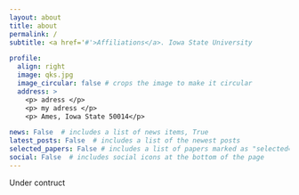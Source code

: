 ```yaml
---
layout: about
title: about
permalink: /
subtitle: <a href='#'>Affiliations</a>. Iowa State University

profile:
  align: right
  image: qks.jpg
  image_circular: false # crops the image to make it circular
  address: >
    <p> adress </p>
    <p> my adress </p>
    <p> Ames, Iowa State 50014</p>

news: False  # includes a list of news items, True
latest_posts: False  # includes a list of the newest posts
selected_papers: False # includes a list of papers marked as "selected={true}"
social: False  # includes social icons at the bottom of the page
---
```

Under contruct
